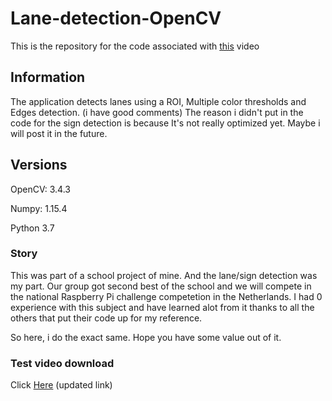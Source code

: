 # Lane-detection-OpenCV
This is the repository for the code associated with [this](https://www.youtube.com/watch?v=vIBYzkAr4so) video



## Information
The application detects lanes using a ROI, Multiple color thresholds and Edges detection. (i have good comments)
The reason i didn't put in the code for the sign detection is because It's not really optimized yet. Maybe i will post it in the future.

## Versions
OpenCV: 3.4.3

Numpy: 1.15.4

Python 3.7


### Story
This was part of a school project of mine. And the lane/sign detection was my part. Our group got second best of the school and we will compete in the national Raspberry Pi challenge competetion in the Netherlands.
I had 0 experience with this subject and have learned alot from it thanks to all the others that put their code up for my reference. 

So here, i do the exact same. Hope you have some value out of it.


### Test video download
Click [Here](https://mega.nz/#!owBVHaDb!V9X_jIx1TMyU1YXVG68D79YmJ6pyqhPqJPBj5JqYhpg) (updated link)
